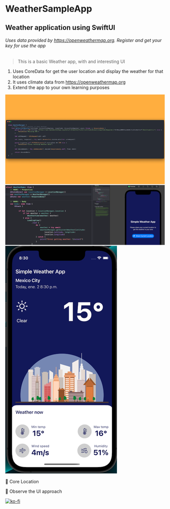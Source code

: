# WeatherSampleApp
## Weather application using SwiftUI
###### Uses data provided by https://openweathermap.org. Register and get your key for use the app

> This is a basic Weather app, with and interesting UI

1. Uses CoreData for get the user location and display the weather for that location
2. It uses climate data from https://openweathermap.org
3. Extend the app to your own learning purposes

![Sample code](/WeatherSampleApp/Weather01.png)
![Xcode screen sample](/WeatherSampleApp/Weather02.png)
![Final screen](/WeatherSampleApp/WeatherApp.png)


📌 Core Location

📌 Observe the UI approach

[![ko-fi](https://ko-fi.com/img/githubbutton_sm.svg)](https://ko-fi.com/B0B17I7VH)
